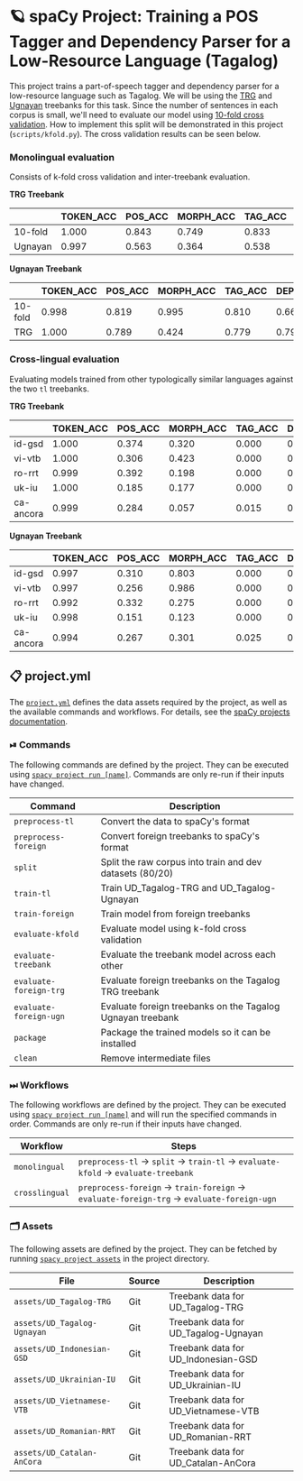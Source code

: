 <!-- SPACY PROJECT: AUTO-GENERATED DOCS START (do not remove) -->

# 🪐 spaCy Project: Training a POS Tagger and Dependency Parser for a Low-Resource Language (Tagalog)

This project trains a part-of-speech tagger and dependency parser for a
low-resource language such as Tagalog. We will be using the
[TRG](https://universaldependencies.org/treebanks/tl_trg/index.html) and
[Ugnayan](https://universaldependencies.org/treebanks/tl_ugnayan/index.html)
treebanks for this task. Since the number of sentences in each corpus is small,
we'll need to evaluate our model using [10-fold cross
validation](https://universaldependencies.org/release_checklist.html#data-split).
How to implement this split will be demonstrated in this project
(`scripts/kfold.py`). The cross validation results can be seen below.

### Monolingual evaluation

Consists of k-fold cross validation and inter-treebank evaluation.

**TRG Treebank**

|         | TOKEN_ACC | POS_ACC | MORPH_ACC | TAG_ACC | DEP_UAS | DEP_LAS |
|---------|-----------|---------|-----------|---------|---------|---------|
| 10-fold | 1.000     | 0.843   | 0.749     | 0.833   | 0.846   | 0.554   |
| Ugnayan | 0.997     | 0.563   | 0.364     | 0.538   | 0.472   | 0.240   |

**Ugnayan Treebank**

|         | TOKEN_ACC | POS_ACC | MORPH_ACC | TAG_ACC | DEP_UAS | DEP_LAS |
|---------|-----------|---------|-----------|---------|---------|---------|
| 10-fold | 0.998     | 0.819   | 0.995     | 0.810   | 0.667   | 0.409   |
| TRG     | 1.000     | 0.789   | 0.424     | 0.779   | 0.793   | 0.572   |

### Cross-lingual evaluation

Evaluating models trained from other typologically similar languages against
the two `tl` treebanks.

**TRG Treebank**

|           | TOKEN_ACC | POS_ACC | MORPH_ACC | TAG_ACC | DEP_UAS | DEP_LAS |
|-----------|-----------|---------|-----------|---------|---------|---------|
| id-gsd    | 1.000     | 0.374   | 0.320     | 0.000   | 0.342   | 0.151   |
| vi-vtb    | 1.000     | 0.306   | 0.423     | 0.000   | 0.309   | 0.143   |
| ro-rrt    | 0.999     | 0.392   | 0.198     | 0.000   | 0.304   | 0.098   |
| uk-iu     | 1.000     | 0.185   | 0.177     | 0.000   | 0.539   | 0.188   |
| ca-ancora | 0.999     | 0.284   | 0.057     | 0.015   | 0.261   | 0.081   |

**Ugnayan Treebank**

|           | TOKEN_ACC | POS_ACC | MORPH_ACC | TAG_ACC | DEP_UAS | DEP_LAS |
|-----------|-----------|---------|-----------|---------|---------|---------|
| id-gsd    | 0.997     | 0.310   | 0.803     | 0.000   | 0.251   | 0.058   |
| vi-vtb    | 0.997     | 0.256   | 0.986     | 0.000   | 0.199   | 0.049   |
| ro-rrt    | 0.992     | 0.332   | 0.275     | 0.000   | 0.279   | 0.085   |
| uk-iu     | 0.998     | 0.151   | 0.123     | 0.000   | 0.300   | 0.084   |
| ca-ancora | 0.994     | 0.267   | 0.301     | 0.025   | 0.242   | 0.041   |

## 📋 project.yml

The [`project.yml`](project.yml) defines the data assets required by the
project, as well as the available commands and workflows. For details, see the
[spaCy projects documentation](https://spacy.io/usage/projects).

### ⏯ Commands

The following commands are defined by the project. They
can be executed using [`spacy project run [name]`](https://spacy.io/api/cli#project-run).
Commands are only re-run if their inputs have changed.

| Command | Description |
| --- | --- |
| `preprocess-tl` | Convert the data to spaCy's format |
| `preprocess-foreign` | Convert foreign treebanks to spaCy's format |
| `split` | Split the raw corpus into train and dev datasets (80/20) |
| `train-tl` | Train UD_Tagalog-TRG and UD_Tagalog-Ugnayan |
| `train-foreign` | Train model from foreign treebanks |
| `evaluate-kfold` | Evaluate model using k-fold cross validation |
| `evaluate-treebank` | Evaluate the treebank model across each other |
| `evaluate-foreign-trg` | Evaluate foreign treebanks on the Tagalog TRG treebank |
| `evaluate-foreign-ugn` | Evaluate foreign treebanks on the Tagalog Ugnayan treebank |
| `package` | Package the trained models so it can be installed |
| `clean` | Remove intermediate files |

### ⏭ Workflows

The following workflows are defined by the project. They
can be executed using [`spacy project run [name]`](https://spacy.io/api/cli#project-run)
and will run the specified commands in order. Commands are only re-run if their
inputs have changed.

| Workflow | Steps |
| --- | --- |
| `monolingual` | `preprocess-tl` &rarr; `split` &rarr; `train-tl` &rarr; `evaluate-kfold` &rarr; `evaluate-treebank` |
| `crosslingual` | `preprocess-foreign` &rarr; `train-foreign` &rarr; `evaluate-foreign-trg` &rarr; `evaluate-foreign-ugn` |

### 🗂 Assets

The following assets are defined by the project. They can
be fetched by running [`spacy project assets`](https://spacy.io/api/cli#project-assets)
in the project directory.

| File | Source | Description |
| --- | --- | --- |
| `assets/UD_Tagalog-TRG` | Git | Treebank data for UD_Tagalog-TRG |
| `assets/UD_Tagalog-Ugnayan` | Git | Treebank data for UD_Tagalog-Ugnayan |
| `assets/UD_Indonesian-GSD` | Git | Treebank data for UD_Indonesian-GSD |
| `assets/UD_Ukrainian-IU` | Git | Treebank data for UD_Ukrainian-IU |
| `assets/UD_Vietnamese-VTB` | Git | Treebank data for UD_Vietnamese-VTB |
| `assets/UD_Romanian-RRT` | Git | Treebank data for UD_Romanian-RRT |
| `assets/UD_Catalan-AnCora` | Git | Treebank data for UD_Catalan-AnCora |

<!-- SPACY PROJECT: AUTO-GENERATED DOCS END (do not remove) -->